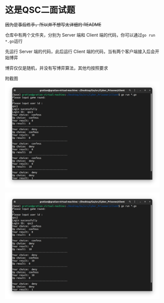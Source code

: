 # 这是QSC二面试题

~~因为是事后练手，所以并不想写太详细的 README~~

仓库中有两个文件夹，分别为 Server 端和 Client 端的代码，你可以通过`go run *.go`运行

先运行 Server 端的代码，此后运行 Client 端的代码，当有两个客户端接入后会开始博弈

博弈仅仅是随机，并没有写博弈算法，其他均按照要求

附截图
![client1](img/1.png)

![client2](img/2.png)